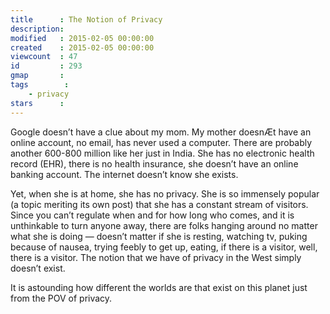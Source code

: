 ```yaml
---
title      : The Notion of Privacy
description: 
modified   : 2015-02-05 00:00:00
created    : 2015-02-05 00:00:00
viewcount  : 47
id         : 293
gmap       : 
tags        :
    - privacy
stars      : 
---
```


Google doesn’t have a clue about my mom. My mother doesnÆt have an online account, no email, has never used a computer. There are probably another 600-800 million like her just in India. She has no electronic health record (EHR), there is no health insurance, she doesn’t have an online banking account. The internet doesn’t know she exists.

Yet, when she is at home, she has no privacy. She is so immensely popular (a topic meriting its own post) that she has a constant stream of visitors. Since you can’t regulate when and for how long who comes, and it is unthinkable to turn anyone away, there are folks hanging around no matter what she is doing — doesn’t matter if she is resting, watching tv, puking because of nausea, trying feebly to get up, eating, if there is a visitor, well, there is a visitor. The notion that we have of privacy in the West simply doesn’t exist.

It is astounding how different the worlds are that exist on this planet just from the POV of privacy.
